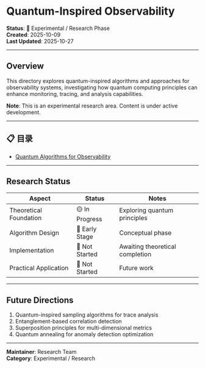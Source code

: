 ﻿# Quantum-Inspired Observability

**Status**: 🧪 Experimental / Research Phase  
**Created**: 2025-10-09  
**Last Updated**: 2025-10-27

---

## Overview

This directory explores quantum-inspired algorithms and approaches for observability systems, investigating how quantum computing principles can enhance monitoring, tracing, and analysis capabilities.

**Note**: This is an experimental research area. Content is under active development.

---

## 📋 目录

- [Quantum Algorithms for Observability](quantum_algorithms_for_observability.md)

---

## Research Status

| Aspect | Status | Notes |
|--------|--------|-------|
| Theoretical Foundation | 🟡 In Progress | Exploring quantum principles |
| Algorithm Design | 🔴 Early Stage | Conceptual phase |
| Implementation | 🔴 Not Started | Awaiting theoretical completion |
| Practical Application | 🔴 Not Started | Future work |

---

## Future Directions

1. Quantum-inspired sampling algorithms for trace analysis
2. Entanglement-based correlation detection
3. Superposition principles for multi-dimensional metrics
4. Quantum annealing for anomaly detection optimization

---

**Maintainer**: Research Team  
**Category**: Experimental / Research
